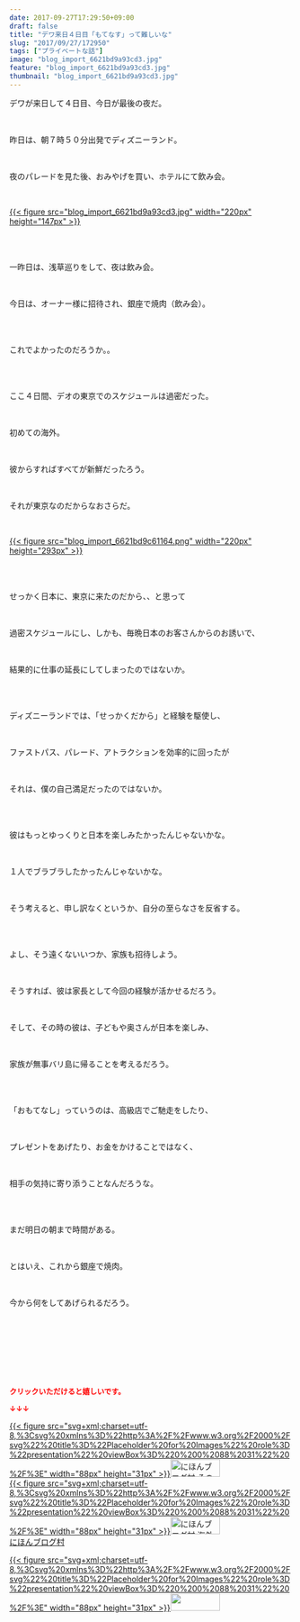 ```yaml
---
date: 2017-09-27T17:29:50+09:00
draft: false
title: "デワ来日４日目「もてなす」って難しいな"
slug: "2017/09/27/172950"
tags: ["プライベートな話"]
image: "blog_import_6621bd9a93cd3.jpg"
feature: "blog_import_6621bd9a93cd3.jpg"
thumbnail: "blog_import_6621bd9a93cd3.jpg"
---
```

<p>デワが来日して４日目、今日が最後の夜だ。</p><p> </p><p>昨日は、朝７時５０分出発でディズニーランド。</p><p> </p><p>夜のパレードを見た後、おみやげを買い、ホテルにて飲み会。</p><p> </p><p><a href="blog_import_6621bd9a93cd3.jpg">{{< figure src="blog_import_6621bd9a93cd3.jpg" width="220px" height="147px" >}}</a></p><p> </p><p><br/>一昨日は、浅草巡りをして、夜は飲み会。</p><p> </p><p>今日は、オーナー様に招待され、銀座で焼肉（飲み会）。</p><p> </p><p><br/>これでよかったのだろうか。。</p><p> </p><p><br/>ここ４日間、デオの東京でのスケジュールは過密だった。</p><p> </p><p>初めての海外。</p><p> </p><p>彼からすればすべてが新鮮だったろう。</p><p> </p><p>それが東京なのだからなおさらだ。</p><p> </p><p><a href="blog_import_6621bd9c61164.png">{{< figure src="blog_import_6621bd9c61164.png" width="220px" height="293px" >}}</a></p><p> </p><p><br/>せっかく日本に、東京に来たのだから、、と思って</p><p> </p><p>過密スケジュールにし、しかも、毎晩日本のお客さんからのお誘いで、</p><p> </p><p>結果的に仕事の延長にしてしまったのではないか。</p><p> </p><p><br/>ディズニーランドでは、「せっかくだから」と経験を駆使し、</p><p> </p><p>ファストパス、パレード、アトラクションを効率的に回ったが</p><p> </p><p>それは、僕の自己満足だったのではないか。</p><p> </p><p><br/>彼はもっとゆっくりと日本を楽しみたかったんじゃないかな。</p><p> </p><p>１人でブラブラしたかったんじゃないかな。</p><p> </p><p>そう考えると、申し訳なくというか、自分の至らなさを反省する。</p><p> </p><p><br/>よし、そう遠くないいつか、家族も招待しよう。</p><p> </p><p>そうすれば、彼は家長として今回の経験が活かせるだろう。</p><p> </p><p>そして、その時の彼は、子どもや奥さんが日本を楽しみ、</p><p> </p><p>家族が無事バリ島に帰ることを考えるだろう。</p><p> </p><p><br/>「おもてなし」っていうのは、高級店でご馳走をしたり、</p><p> </p><p>プレゼントをあげたり、お金をかけることではなく、</p><p> </p><p>相手の気持に寄り添うことなんだろうな。</p><p> </p><p><br/>まだ明日の朝まで時間がある。</p><p> </p><p>とはいえ、これから銀座で焼肉。</p><p> </p><p>今から何をしてあげられるだろう。</p><p> </p><p> </p><p> </p><p> </p><p><font color="#ff0000" size="2"><strong>クリックいただけると嬉しいです。</strong></font></p><p><font color="#ff0000" size="2"><strong>↓↓↓</strong></font></p><p><a href="ranking.html?p_cid=01260127" id="&amp;blogmura_banner" target="_blank">{{< figure src="svg+xml;charset=utf-8,%3Csvg%20xmlns%3D%22http%3A%2F%2Fwww.w3.org%2F2000%2Fsvg%22%20title%3D%22Placeholder%20for%20Images%22%20role%3D%22presentation%22%20viewBox%3D%220%200%2088%2031%22%20%2F%3E" width="88px" height="31px" >}}<noscript><img alt="にほんブログ村 その他生活ブログ 不動産投資へ" border="0" height="31" src="//life.blogmura.com/hudousantoushi/img/hudousantoushi88_31.gif" width="88"></noscript></a><br/><a href="ranking.html?p_cid=01260127" target="_blank">{{< figure src="svg+xml;charset=utf-8,%3Csvg%20xmlns%3D%22http%3A%2F%2Fwww.w3.org%2F2000%2Fsvg%22%20title%3D%22Placeholder%20for%20Images%22%20role%3D%22presentation%22%20viewBox%3D%220%200%2088%2031%22%20%2F%3E" width="88px" height="31px" >}}<noscript><img alt="にほんブログ村 海外生活ブログ バリ島情報へ" border="0" height="31" src="https://img-proxy.blog-video.jp/images?url=http%3A%2F%2Foverseas.blogmura.com%2Fbali%2Fimg%2Fbali88_31.gif" width="88"></noscript></a><br/><a href="ranking.html?p_cid=01260127" target="_blank">にほんブログ村</a></p><p><a href="link.php?1804582" title="人気ブログランキングへ">{{< figure src="svg+xml;charset=utf-8,%3Csvg%20xmlns%3D%22http%3A%2F%2Fwww.w3.org%2F2000%2Fsvg%22%20title%3D%22Placeholder%20for%20Images%22%20role%3D%22presentation%22%20viewBox%3D%220%200%2088%2031%22%20%2F%3E" width="88px" height="31px" >}}<noscript><img border="0" height="31" src="https://blog.with2.net/img/banner/banner_22.gif" width="88"></noscript></a></p><p> </p><p> </p>

